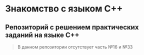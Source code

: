 # Знакомство с языком С++
## Репозиторий с решением практических заданий на языке C++
> В данном репозитории отсутствует часть №16 и №33
